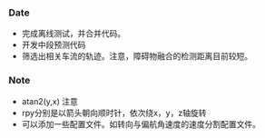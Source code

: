 ### Date
- 完成离线测试，并合并代码。
- 开发中段预测代码
- 筛选出相关车流的轨迹。注意，障碍物融合的检测距离目前较短。

### Note
- atan2(y,x) 注意
- rpy分别是以箭头朝向顺时针，依次绕x，y，z轴旋转
- 可以添加一些配置文件。如转向与偏航角速度的速度分割配置文件。